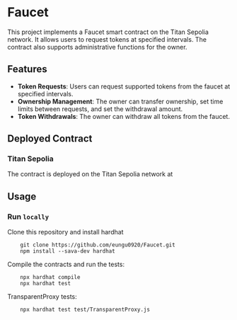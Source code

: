 # Faucet

This project implements a Faucet smart contract on the Titan Sepolia network.
It allows users to request tokens at specified intervals.
The contract also supports administrative functions for the owner.

## Features

- **Token Requests**: Users can request supported tokens from the faucet at specified intervals.
- **Ownership Management**: The owner can transfer ownership, set time limits between requests, and set the withdrawal amount.
- **Token Withdrawals**: The owner can withdraw all tokens from the faucet.

## Deployed Contract

### Titan Sepolia
The contract is deployed on the Titan Sepolia network at

## Usage

### Run `locally`

Clone this repository and install hardhat
```shell
    git clone https://github.com/eungu0920/Faucet.git
    npm install --sava-dev hardhat
```

Compile the contracts and run the tests:
```shell
    npx hardhat compile
    npx hardhat test
```

TransparentProxy tests:
```shell
    npx hardhat test test/TransparentProxy.js
```